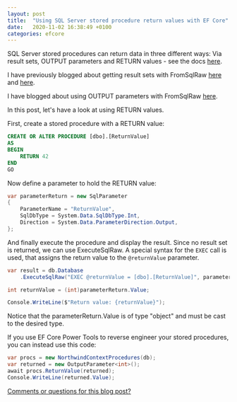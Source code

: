 ```yaml
---
layout: post
title:  "Using SQL Server stored procedure return values with EF Core"
date:   2020-11-02 16:38:49 +0100
categories: efcore
---
```


SQL Server stored procedures can return data in three different ways: Via result sets, OUTPUT parameters and RETURN values - see the docs [here](https://docs.microsoft.com/en-us/sql/relational-databases/stored-procedures/return-data-from-a-stored-procedure??WT.mc_id=DT-MVP-4025156).

I have previously blogged about getting result sets with FromSqlRaw [here](https://erikej.github.io/efcore/2020/05/26/ef-core-fromsql-scalar.html) and [here](https://erikej.github.io/efcore/2020/04/06/query-non-table-classes-raw-sql.html).

I have blogged about using OUTPUT parameters with FromSqlRaw [here](https://erikej.github.io/efcore/2020/08/03/ef-core-call-stored-procedures-out-parameters.html).

In this post, let's have a look at using RETURN values.

First, create a stored procedure with a RETURN value:


```sql
CREATE OR ALTER PROCEDURE [dbo].[ReturnValue]
AS
BEGIN
    RETURN 42
END
GO
```

Now define a parameter to hold the RETURN value:


```csharp
var parameterReturn = new SqlParameter
{
    ParameterName = "ReturnValue",
    SqlDbType = System.Data.SqlDbType.Int,
    Direction = System.Data.ParameterDirection.Output,
};
```

And finally execute the procedure and display the result. Since no result set is returned, we can use ExecuteSqlRaw. A special syntax for the `EXEC` call is used, that assigns the return value to the `@returnValue` parameter.

```csharp
var result = db.Database
    .ExecuteSqlRaw("EXEC @returnValue = [dbo].[ReturnValue]", parameterReturn);

int returnValue = (int)parameterReturn.Value;

Console.WriteLine($"Return value: {returnValue}");

```

Notice that the parameterReturn.Value is of type "object" and must be cast to the desired type.


If you use EF Core Power Tools to reverse engineer your stored procedures, you can instead use this code:

```csharp
var procs = new NorthwindContextProcedures(db);
var returned = new OutputParameter<int>();
await procs.ReturnValue(returned);
Console.WriteLine(returned.Value);
```

[Comments or questions for this blog post?](https://github.com/ErikEJ/erikej.github.io/issues/21)

